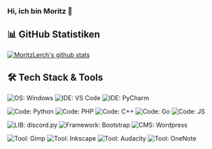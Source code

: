 <!--![Header](https://github.com/MoritzLerch/moritzlerch/blob/main/github_header.JPG "Header")-->
### Hi, ich bin Moritz 👋

## 📊 GitHub Statistiken
[![MoritzLerch's github stats](https://github-readme-stats.vercel.app/api?username=MoritzLerch&theme=merko)](https://github.com/MoritzLerch)
<br />

## 🛠 Tech Stack & Tools

![OS: Windows](https://img.shields.io/badge/OS-Windows-0f3057?style=for-the-badge&logo=windows&logoColor=fff)
![IDE: VS Code](https://img.shields.io/badge/IDE-VS%20Code-00587a?style=for-the-badge&logo=visual-studio-code&logoColor=fff)
![IDE: PyCharm](https://img.shields.io/badge/IDE-PyCharm-008891?style=for-the-badge&logo=pycharm&logoColor=fff)

![Code: Python](https://img.shields.io/badge/Code-Python-d46363?style=for-the-badge&logo=python&logoColor=fff)
![Code: PHP](https://img.shields.io/badge/Code-PHP-d46363?style=for-the-badge&logo=php&logoColor=fff)
![Code: C++](https://img.shields.io/badge/Code-C++-d46363?style=for-the-badge&logo=c%2B%2B&logoColor=fff)
![Code: Go](https://img.shields.io/badge/Code-Go-d46363?style=for-the-badge&logo=go&logoColor=fff)
![Code: JS](https://img.shields.io/badge/Code-JavaScript-d46363?style=for-the-badge&logo=javascript&logoColor=fff)

![LIB: discord.py](https://img.shields.io/badge/lib-discord.py-008891?style=for-the-badge&logo=discord&logoColor=fff)
![Framework: Bootstrap](https://img.shields.io/badge/framework-bootstrap-533b78?style=for-the-badge&logo=bootstrap&logoColor=fff)
![CMS: Wordpress](https://img.shields.io/badge/CMS-Wordpress-0073aa?style=for-the-badge&logo=wordpress&logoColor=fff)

![Tool: Gimp](https://img.shields.io/badge/Tool-Gimp-e74c3c?style=for-the-badge&logo=gimp&logoColor=fff)
![Tool: Inkscape](https://img.shields.io/badge/Tool-Inkscape-000000?style=for-the-badge&logo=inkscape&logoColor=fff)
![Tool: Audacity](https://img.shields.io/badge/Tool-Audacity-f05454?style=for-the-badge&logo=audacity&logoColor=fff)
![Tool: OneNote](https://img.shields.io/badge/Tool-OneNote-6a097d?style=for-the-badge&logo=microsoft-onenote&logoColor=fff)

<!--
**MoritzLerch/moritzlerch** is a ✨ _special_ ✨ repository because its `README.md` (this file) appears on your GitHub profile.

Here are some ideas to get you started:

- 🔭 I’m currently working on ...
- 🌱 I’m currently learning ...
- 👯 I’m looking to collaborate on ...
- 🤔 I’m looking for help with ...
- 💬 Ask me about ...
- 📫 How to reach me: ...
- 😄 Pronouns: ...
- ⚡ Fun fact: ...
-->
